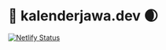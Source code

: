 # :milky_way: kalenderjawa.dev :waxing_crescent_moon:
[![Netlify Status](https://api.netlify.com/api/v1/badges/18810e9f-75f8-4c7a-8f29-4d49663456b8/deploy-status)](https://app.netlify.com/sites/happy-chandrasekhar-264754/deploys)
